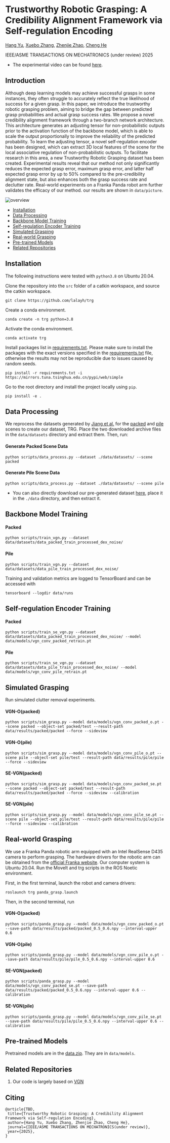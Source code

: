 # Trustworthy Robotic Grasping: A Credibility Alignment Framework via Self-regulation Encoding

[Hang Yu](https://rh.nankai.edu.cn/info/1037/1144.htm), [Xuebo Zhang](https://rh.nankai.edu.cn/info/1016/1136.htm), [Zhenjie Zhao](https://rh.nankai.edu.cn/info/1016/1169.htm), [Cheng He](https://rh.nankai.edu.cn/info/1017/1112.htm)

IEEE/ASME TRANSACTIONS ON MECHATRONICS (under review) 2025
* The experimental video can be found [here](https://youtu.be/knOrNd3znmY).

## Introduction
Although deep learning models may achieve successful grasps in some instances, they often struggle to accurately reflect the true likelihood of success for a given grasp. In this paper, we introduce the trustworthy robotic grasping problem, aiming to bridge the gap between predicted grasp probabilities and actual grasp success rates. We propose a novel credibility alignment framework through a two-branch network architecture. This architecture generates an adjusting tensor for non-probabilistic outputs prior to the activation function of the backbone model, which is able to scale the output proportionally to improve the reliability of the predicted probability. To learn the adjusting tensor, a novel self-regulation encoder has been designed, which can extract 3D local features of the scene for the local associative regulation of non-probabilistic outputs. To facilitate research in this area, a new Trustworthy Robotic Grasping dataset has been created. Experimental results reveal that our method not only significantly reduces the expected grasp error, maximum grasp error, and latter half expected grasp error by up to 50% compared to the pre-credibility alignment state, but also enhances both the grasp success rate and declutter rate. Real-world experiments on a Franka Panda robot arm further validates the efficacy of our method. our results are shown in `data/picture`.

![overview](docs/theory.png)


* [Installation](#installation)
* [Data Processing](#data-processing)
* [Backbone Model Training](#backbone-model-training)
* [Self-regulation Encoder Training](#self-regulation-encoder-training)
* [Simulated Grasping](#simulated-grasping)
* [Real-world Grasping](#real-world-grasping)
* [Pre-trained Models](#pre-trained-models)
* [Related Repositories](#related-repositories)

## Installation

The following instructions were tested with `python3.8` on Ubuntu 20.04.


Clone the repository into the `src` folder of a catkin workspace, and source the catkin workspace.

```
git clone https://github.com/lalayh/trg
```

Create a conda environment.

```
conda create -n trg python=3.8
```

Activate the conda environment.

```
conda activate trg
```

Install packages list in [requirements.txt](requirements.txt). Please make sure to install the packages with the exact versions specified in the [requirements.txt](requirements.txt) file, otherwise the results may not be reproducible due to issues caused by random seeds.

```
pip install -r requirements.txt -i https://mirrors.tuna.tsinghua.edu.cn/pypi/web/simple
```

Go to the root directory and install the project locally using `pip`.

```
pip install -e .
```


## Data Processing

We reprocess the datasets generated by [Jiang et al.](https://github.com/UT-Austin-RPL/GIGA) for the [packed](https://utexas.box.com/shared/static/h48jfsqq85gt9u5lvb82s5ft6k2hqdcn.zip) and [pile](https://utexas.box.com/shared/static/l3zpzlc1p6mtnu7ashiedasl2m3xrtg2.zip) scenes to create our dataset, TRG. Place the two downloaded archive files in the `data/datasets` directory and extract them. Then, run:
#### Generate Packed Scene Data
```
python scripts/data_process.py --dataset ./data/datasets/ --scene packed
```

#### Generate Pile Scene Data
```
python scripts/data_process.py --dataset ./data/datasets/ --scene pile
```

* You can also directly download our pre-generated dataset [here](https://huggingface.co/datasets/lalayh/trg_dataset/blob/main/datasets.zip), place it in the `./data` directory, and then extract it.

## Backbone Model Training
#### Packed
```
python scripts/train_vgn.py --dataset data/datasets/data_packed_train_processed_dex_noise/
```
#### Pile
```
python scripts/train_vgn.py --dataset data/datasets/data_pile_train_processed_dex_noise/
```
Training and validation metrics are logged to TensorBoard and can be accessed with

```
tensorboard --logdir data/runs
```

## Self-regulation Encoder Training
#### Packed
```
python scripts/train_se_vgn.py --dataset data/datasets/data_packed_train_processed_dex_noise/ --model data/models/vgn_conv_packed_retrain.pt
```
#### Pile
```
python scripts/train_se_vgn.py --dataset data/datasets/data_pile_train_processed_dex_noise/ --model data/models/vgn_conv_pile_retrain.pt
```

## Simulated Grasping

Run simulated clutter removal experiments.

#### VGN-O(packed)
```
python scripts/sim_grasp.py --model data/models/vgn_conv_packed_o.pt --scene packed --object-set packed/test --result-path data/results/packed/packed --force --sideview
```

#### VGN-O(pile)
```
python scripts/sim_grasp.py --model data/models/vgn_conv_pile_o.pt --scene pile --object-set pile/test --result-path data/results/pile/pile --force --sideview
```

#### SE-VGN(packed)
```
python scripts/sim_grasp.py --model data/models/vgn_conv_packed_se.pt --scene packed --object-set packed/test --result-path data/results/packed/packed --force --sideview --calibration
```

#### SE-VGN(pile)
```
python scripts/sim_grasp.py --model data/models/vgn_conv_pile_se.pt --scene pile --object-set pile/test --result-path data/results/pile/pile --force --sideview --calibration
```

## Real-world Grasping

We use a Franka Panda robotic arm equipped with an Intel RealSense D435 camera to perform grasping. The hardware drivers for the robotic arm can be obtained from the [official Franka website](https://franka.de/). Our computer system is Ubuntu 20.04. Run the MoveIt and trg scripts in the ROS Noetic environment.

First, in the first terminal, launch the robot and camera drivers: 

```
roslaunch trg panda_grasp.launch
```

Then, in the second terminal, run

#### VGN-O(packed)
```
python scripts/panda_grasp.py --model data/models/vgn_conv_packed_o.pt --save-path data/results/packed/packed_0.5_0.6.npy --interval-upper 0.6
```

#### VGN-O(pile)
```
python scripts/panda_grasp.py --model data/models/vgn_conv_pile_o.pt --save-path data/results/pile/pile_0.5_0.6.npy --interval-upper 0.6
```

#### SE-VGN(packed)
```
python scripts/panda_grasp.py --model data/models/vgn_conv_packed_se.pt --save-path data/results/packed/packed_0.5_0.6.npy --interval-upper 0.6 --calibration
```

#### SE-VGN(pile)
```
python scripts/panda_grasp.py --model data/models/vgn_conv_pile_se.pt --save-path data/results/pile/pile_0.5_0.6.npy --interval-upper 0.6 --calibration
```

## Pre-trained Models

Pretrained models are in the [data.zip](https://huggingface.co/lalayh/TRG/blob/main/data.zip). They are in `data/models`.

## Related Repositories

1. Our code is largely based on [VGN](https://github.com/ethz-asl/vgn)

## Citing

```
@article{TBD,
 title={Trustworthy Robotic Grasping: A Credibility Alignment Framework via Self-regulation Encoding},
 author={Hang Yu, Xuebo Zhang, Zhenjie Zhao, Cheng He},
 journal={IEEE/ASME TRANSACTIONS ON MECHATRONICS(under review)},
 year={2025},
}
```
